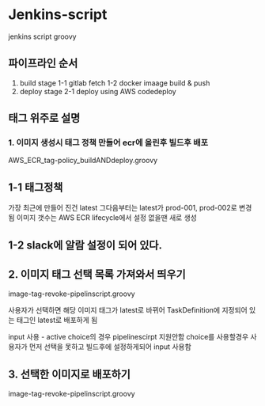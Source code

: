 # Jenkins-script
jenkins script groovy
## 파이프라인 순서
 1. build stage
 1-1 gitlab fetch
 1-2 docker imaage build & push
 2. deploy stage
 2-1 deploy using AWS codedeploy



## 태그 위주로 설명

### 1. 이미지 생성시 태그 정책 만들어 ecr에 올린후 빌드후 배포
 AWS_ECR_tag-policy_buildANDdeploy.groovy

## 1-1 태그정책
 가장 최근에 만들어 진건 latest
 그다음부터는 latest가 prod-001, prod-002로 변경됨
 이미지 갯수는 AWS ECR lifecycle에서 설정
 없을땐 새로 생성

## 1-2 slack에 알람 설정이 되어 있다.


## 2. 이미지 태그 선택 목록 가져와서 띄우기
 image-tag-revoke-pipelinscript.groovy

  사용자가 선택하면 해당 이미지 태그가 latest로 바뀌어 TaskDefinition에 지정되어 있는 태그인 latest로 배포하게 됨

 input 사용 - active choice의 경우 pipelinescirpt 지원안함
 choice를 사용할경우 사용자가 먼저 선택을 못하고 빌드후에 설정하게되어 input 사용함


## 3. 선택한 이미지로 배포하기
 image-tag-revoke-pipelinscript.groovy
